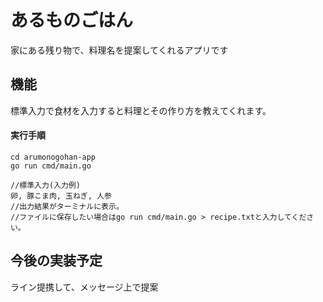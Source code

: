 # あるものごはん

家にある残り物で、料理名を提案してくれるアプリです

## 機能

標準入力で食材を入力すると料理とその作り方を教えてくれます。

#### 実行手順

```
cd arumonogohan-app
go run cmd/main.go

//標準入力(入力例)
卵, 豚こま肉, 玉ねぎ, 人参
//出力結果がターミナルに表示。
//ファイルに保存したい場合はgo run cmd/main.go > recipe.txtと入力してください。
```

## 今後の実装予定

ライン提携して、メッセージ上で提案
